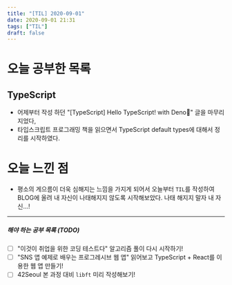 ```yaml
---
title: "[TIL] 2020-09-01"
date: 2020-09-01 21:31
tags: ["TIL"]
draft: false
---
```


# 오늘 공부한 목록

## TypeScript

- 어제부터 작성 하던 "[TypeScript] Hello TypeScript! with Deno🦕" 글을 마무리 지었다,
- 타입스크립트 프로그래밍 책을 읽으면서 TypeScript default types에 대해서 정리를 시작하였다.

# 오늘 느낀 점

- 평소의 게으름이 더욱 심해지는 느낌을 가지게 되어서 오늘부터 `TIL`를 작성하여 BLOG에 올려 내 자신이 나태해지지 않도록 시작해보았다. 나태 해지지 말자 내 자신...!

---

##### 해야 하는 공부 목록 (TODO)

- [ ] "이것이 취업을 위한 코딩 테스트다" 알고리즘 풀이 다시 시작하기!
- [ ] "SNS 앱 예제로 배우는 프로그레시브 웹 앱" 읽어보고 TypeScript + React를 이용한 웹 앱 만들기!
- [ ] 42Seoul 본 과정 대비 `libft` 미리 작성해보기!
